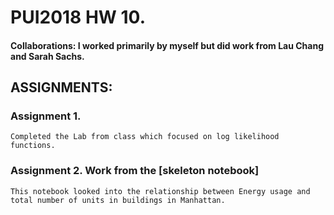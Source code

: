 # PUI2018 HW 10.

#### Collaborations: I worked primarily by myself but did work from Lau Chang and Sarah Sachs. 

## ASSIGNMENTS:

### Assignment 1. 

	Completed the Lab from class which focused on log likelihood functions. 


### Assignment 2. Work from the [skeleton notebook]

	This notebook looked into the relationship between Energy usage and total number of units in buildings in Manhattan. 
